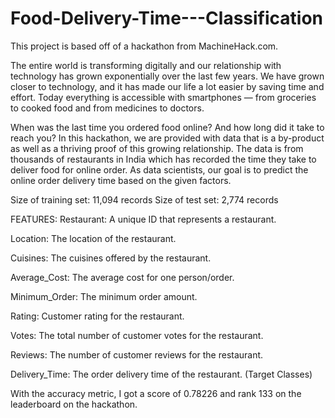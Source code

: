 # Food-Delivery-Time---Classification

This project is based off of a hackathon from MachineHack.com.

The entire world is transforming digitally and our relationship with technology has grown exponentially over the last few years. We have grown closer to technology, and it has made our life a lot easier by saving time and effort. Today everything is accessible with smartphones — from groceries to cooked food and from medicines to doctors.

When was the last time you ordered food online? And how long did it take to reach you? In this hackathon, we are provided with data that is a by-product as well as a thriving proof of this growing relationship. The data is from thousands of restaurants in India which has recorded the time they take to deliver food for online order. As data scientists, our goal is to predict the online order delivery time based on the given factors.

Size of training set: 11,094 records
Size of test set: 2,774 records

FEATURES:
Restaurant: A unique ID that represents a restaurant.

Location: The location of the restaurant.

Cuisines: The cuisines offered by the restaurant.

Average_Cost: The average cost for one person/order.

Minimum_Order: The minimum order amount.

Rating: Customer rating for the restaurant.

Votes: The total number of customer votes for the restaurant.

Reviews: The number of customer reviews for the restaurant.

Delivery_Time: The order delivery time of the restaurant. (Target Classes)

With the accuracy metric, I got a score of 0.78226 and rank 133 on the leaderboard on the hackathon.
